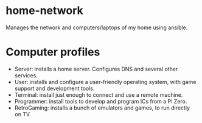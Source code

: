 # home-network
Manages the network and computers/laptops of my home using ansible.


# Computer profiles
- Server: installs a home server. Configures DNS and several other services.
- User: installs and configure a user-friendly operating system, with game support and development tools.
- Terminal: install just enough to connect and use a remote machine.
- Programmer: install tools to develop and program ICs from a Pi Zero.
- RetroGaming: installs a bunch of emulators and games, to run directly on TV.

